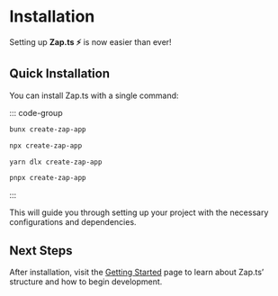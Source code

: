 # Installation

Setting up **Zap.ts ⚡️** is now easier than ever!

## Quick Installation

You can install Zap.ts with a single command:

::: code-group

```bash [bun]
bunx create-zap-app
```

```bash [npm]
npx create-zap-app
```

```bash [yarn]
yarn dlx create-zap-app
```

```bash [pnpm]
pnpx create-zap-app
```

:::

This will guide you through setting up your project with the necessary configurations and dependencies.

## Next Steps

After installation, visit the [Getting Started](/docs/introduction/getting-started) page to learn about Zap.ts’ structure and how to begin development.
